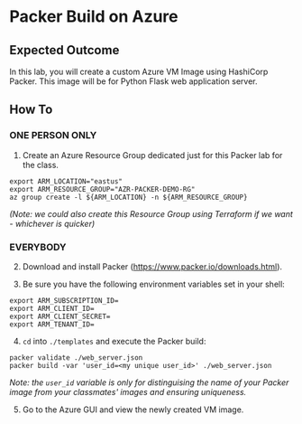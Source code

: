 # Packer Build on Azure

## Expected Outcome

In this lab, you will create a custom Azure VM Image using HashiCorp Packer.  This image will be for Python Flask web application server.


## How To

### ONE PERSON ONLY
1.  Create an Azure Resource Group dedicated just for this Packer lab for the class.
```
export ARM_LOCATION="eastus"
export ARM_RESOURCE_GROUP="AZR-PACKER-DEMO-RG"
az group create -l ${ARM_LOCATION} -n ${ARM_RESOURCE_GROUP}
```

_(Note: we could also create this Resource Group using Terraform if we want - whichever is quicker)_

### EVERYBODY
2. Download and install Packer (https://www.packer.io/downloads.html).

3. Be sure you have the following environment variables set in your shell:
```
export ARM_SUBSCRIPTION_ID=
export ARM_CLIENT_ID=
export ARM_CLIENT_SECRET=
export ARM_TENANT_ID=
```

4. `cd` into `./templates` and execute the Packer build:
```
packer validate ./web_server.json
packer build -var 'user_id=<my unique user_id>' ./web_server.json
```

_Note: the `user_id` variable is only for distinguising the name of your Packer image from your classmates' images and ensuring uniqueness._

5. Go to the Azure GUI and view the newly created VM image.

